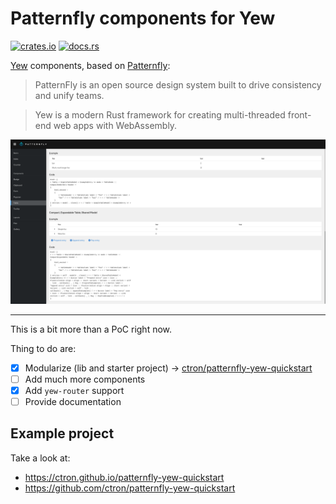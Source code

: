 # Patternfly components for Yew

[![crates.io](https://img.shields.io/crates/v/patternfly-yew.svg)](https://crates.io/crates/patternfly-yew)
[![docs.rs](https://docs.rs/patternfly-yew/badge.svg)](https://docs.rs/patternfly-yew)

[Yew](https://yew.rs/) components, based on [Patternfly](https://www.patternfly.org):

> PatternFly is an open source design system built to drive consistency and unify teams.

> Yew is a modern Rust framework for creating multi-threaded front-end web apps with WebAssembly.

![Screenshot of an example](docs/images/example.png "Screenshot of an example")

---

This is a bit more than a PoC right now.

Thing to do are:

* [X] Modularize (lib and starter project) -> [ctron/patternfly-yew-quickstart](https://github.com/ctron/patternfly-yew-quickstart)
* [ ] Add much more components
* [X] Add `yew-router` support
* [ ] Provide documentation

## Example project

Take a look at:

  * https://ctron.github.io/patternfly-yew-quickstart
  * https://github.com/ctron/patternfly-yew-quickstart
